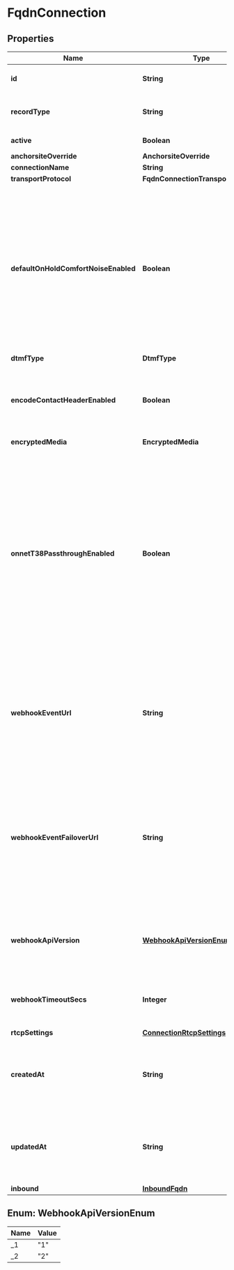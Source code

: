 

# FqdnConnection


## Properties

Name | Type | Description | Notes
------------ | ------------- | ------------- | -------------
**id** | **String** | Identifies the resource. |  [optional]
**recordType** | **String** | Identifies the type of the resource. |  [optional]
**active** | **Boolean** | Defaults to true |  [optional]
**anchorsiteOverride** | **AnchorsiteOverride** |  |  [optional]
**connectionName** | **String** |  | 
**transportProtocol** | **FqdnConnectionTransportProtocol** |  |  [optional]
**defaultOnHoldComfortNoiseEnabled** | **Boolean** | When enabled, Telnyx will generate comfort noise when you place the call on hold. If disabled, you will need to generate comfort noise or on hold music to avoid RTP timeout. |  [optional]
**dtmfType** | **DtmfType** |  |  [optional]
**encodeContactHeaderEnabled** | **Boolean** | Encode the SIP contact header sent by Telnyx to avoid issues for NAT or ALG scenarios. |  [optional]
**encryptedMedia** | **EncryptedMedia** |  |  [optional]
**onnetT38PassthroughEnabled** | **Boolean** | Enable on-net T38 if you prefer that the sender and receiver negotiate T38 directly when both are on the Telnyx network. If this is disabled, Telnyx will be able to use T38 on just one leg of the call according to each leg&#39;s settings. |  [optional]
**webhookEventUrl** | **String** | The URL where webhooks related to this connection will be sent. Must include a scheme, such as &#39;https&#39;. |  [optional]
**webhookEventFailoverUrl** | **String** | The failover URL where webhooks related to this connection will be sent if sending to the primary URL fails. Must include a scheme, such as &#39;https&#39;. |  [optional]
**webhookApiVersion** | [**WebhookApiVersionEnum**](#WebhookApiVersionEnum) | Determines which webhook format will be used, Telnyx API v1 or v2. |  [optional]
**webhookTimeoutSecs** | **Integer** | Specifies how many seconds to wait before timing out a webhook. |  [optional]
**rtcpSettings** | [**ConnectionRtcpSettings**](ConnectionRtcpSettings.md) |  |  [optional]
**createdAt** | **String** | ISO 8601 formatted date indicating when the resource was created. |  [optional]
**updatedAt** | **String** | ISO 8601 formatted date indicating when the resource was updated. |  [optional]
**inbound** | [**InboundFqdn**](InboundFqdn.md) |  |  [optional]



## Enum: WebhookApiVersionEnum

Name | Value
---- | -----
_1 | &quot;1&quot;
_2 | &quot;2&quot;



